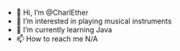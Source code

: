 - 👋 Hi, I’m @CharlEther
- 👀 I’m interested in playing musical instruments
- 🌱 I’m currently learning Java
- 📫 How to reach me N/A

<!---
CharlEther/CharlEther is a ✨ special ✨ repository because its `README.md` (this file) appears on your GitHub profile.
You can click the Preview link to take a look at your changes.
--->
